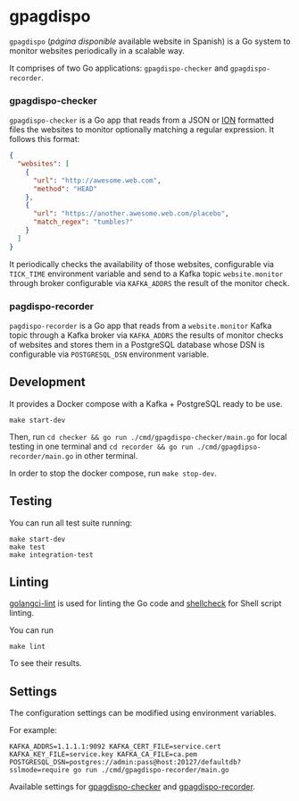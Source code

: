 # gpagdispo

`gpagdispo` (_página disponible_ available website in Spanish) is a
Go system to monitor websites periodically in a scalable way.

It comprises of two Go applications: `gpagdispo-checker` and
`gpagdispo-recorder`.

### gpagdispo-checker

`gpagdispo-checker` is a Go app that reads from a JSON or
[ION](https://amzn.github.io/ion-docs/docs/spec.html) formatted files the websites to monitor
optionally matching a regular expression. It follows this format:

```json
{
  "websites": [
    {
      "url": "http://awesome.web.com",
      "method": "HEAD"
    },
    {
      "url": "https://another.awesome.web.com/placebo",
      "match_regex": "tumbles?"
    }
  ]
}
```

It periodically checks the availability of those websites,
configurable via `TICK_TIME` environment variable and send to a Kafka
topic `website.monitor` through broker configurable via
`KAFKA_ADDRS` the result of the monitor check.

### pagdispo-recorder

`pagdispo-recorder` is a Go app that reads from a `website.monitor` Kafka topic through a Kafka
broker via `KAFKA_ADDRS` the results of monitor checks of websites
and stores them in a PostgreSQL database whose DSN is configurable via
`POSTGRESQL_DSN` environment variable.

## Development

It provides a Docker compose with a Kafka + PostgreSQL ready to be
use.

```shell
make start-dev
```

Then, run `cd checker && go run ./cmd/gpagdispo-checker/main.go` for local
testing in one terminal and `cd recorder &&
go run ./cmd/gpagdipso-recorder/main.go` in other terminal.

In order to stop the docker compose, run `make stop-dev`.

## Testing

You can run all test suite running:

```shell
make start-dev
make test
make integration-test
```

## Linting

[golangci-lint](https://golangci-lint.run) is used for linting the Go
code and [shellcheck](https://www.shellcheck.net/) for Shell script linting.

You can run
```
make lint
```

To see their results.

## Settings

The configuration settings can be modified using environment variables.

For example:

```
KAFKA_ADDRS=1.1.1.1:9092 KAFKA_CERT_FILE=service.cert KAFKA_KEY_FILE=service.key KAFKA_CA_FILE=ca.pem POSTGRESQL_DSN=postgres://admin:pass@host:20127/defaultdb?sslmode=require go run ./cmd/gpagdispo-recorder/main.go
```

Available settings for
[gpagdispo-checker](checker/cmd/gpagdispo-checker/main.go) and [gpagdispo-recorder](recorder/cmd/gpagdispo-recorder/main.go).

